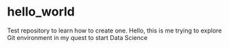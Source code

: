 # hello_world
Test repository to learn how to create one. 
Hello, this is me trying to explore Git environment in my quest to start Data Science

